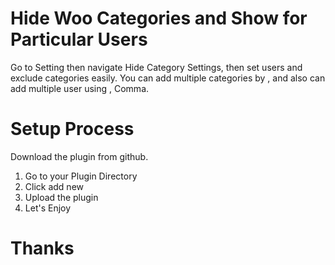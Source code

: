 # Hide Woo Categories and Show for Particular Users
Go to Setting then navigate Hide Category Settings, then set users and exclude categories easily. You can add multiple categories by , and also can add multiple user using , Comma.

# Setup Process
Download the plugin from github.

1. Go to your Plugin Directory
2. Click add new
3. Upload the plugin
4. Let's Enjoy

# Thanks
